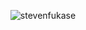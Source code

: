 <!-- <p align="center">
  <img
    src="https://komarev.com/ghpvc/?username=stevenfukase&label=Profile%20views&color=0e75b6&style=flat"
    alt="stevenfukase"
  />
</p>

<p align="center">
  <img
    align="center"
    src="https://github-readme-stats.vercel.app/api/wakatime?username=stevenfukase&layout=compact"
    alt="stevenfukase"
  />
</p>

<p align="center">
  <img
    align="center"
    src="https://github-readme-stats.vercel.app/api?username=stevenfukase&theme=blue-green&show_icons=true&locale=en&count_private=true&hide=stars&include_all_commits=true"
    alt="stevenfukase"
  />
</p>

<p align="center">
  <img
    align="center"
    src="https://github-readme-stats.vercel.app/api/top-langs/?username=stevenfukase&theme=blue-green&layout=compact"
    alt="stevenfukase"
  />
</p> -->

<p align="center">
  <img
    align="center"
    src="https://github-readme-streak-stats.herokuapp.com/?user=stevenfukase&theme=highcontrast"
    alt="stevenfukase"
  />
</p>
